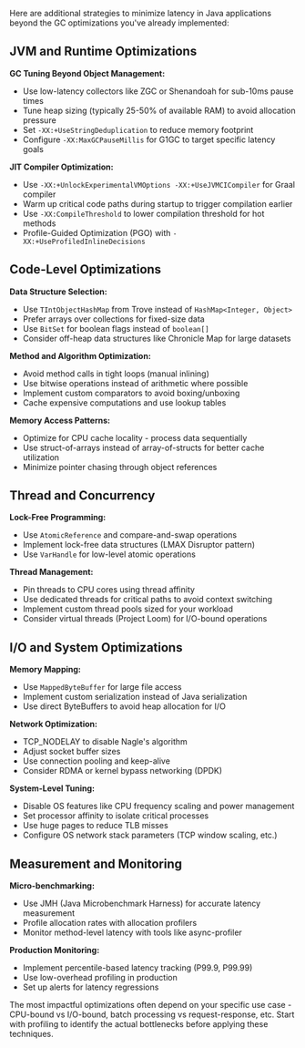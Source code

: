 Here are additional strategies to minimize latency in Java applications beyond the GC optimizations you've already implemented:

## JVM and Runtime Optimizations

**GC Tuning Beyond Object Management:**
- Use low-latency collectors like ZGC or Shenandoah for sub-10ms pause times
- Tune heap sizing (typically 25-50% of available RAM) to avoid allocation pressure
- Set `-XX:+UseStringDeduplication` to reduce memory footprint
- Configure `-XX:MaxGCPauseMillis` for G1GC to target specific latency goals

**JIT Compiler Optimization:**
- Use `-XX:+UnlockExperimentalVMOptions -XX:+UseJVMCICompiler` for Graal compiler
- Warm up critical code paths during startup to trigger compilation earlier
- Use `-XX:CompileThreshold` to lower compilation threshold for hot methods
- Profile-Guided Optimization (PGO) with `-XX:+UseProfiledInlineDecisions`

## Code-Level Optimizations

**Data Structure Selection:**
- Use `TIntObjectHashMap` from Trove instead of `HashMap<Integer, Object>`
- Prefer arrays over collections for fixed-size data
- Use `BitSet` for boolean flags instead of `boolean[]`
- Consider off-heap data structures like Chronicle Map for large datasets

**Method and Algorithm Optimization:**
- Avoid method calls in tight loops (manual inlining)
- Use bitwise operations instead of arithmetic where possible
- Implement custom comparators to avoid boxing/unboxing
- Cache expensive computations and use lookup tables

**Memory Access Patterns:**
- Optimize for CPU cache locality - process data sequentially
- Use struct-of-arrays instead of array-of-structs for better cache utilization
- Minimize pointer chasing through object references

## Thread and Concurrency

**Lock-Free Programming:**
- Use `AtomicReference` and compare-and-swap operations
- Implement lock-free data structures (LMAX Disruptor pattern)
- Use `VarHandle` for low-level atomic operations

**Thread Management:**
- Pin threads to CPU cores using thread affinity
- Use dedicated threads for critical paths to avoid context switching
- Implement custom thread pools sized for your workload
- Consider virtual threads (Project Loom) for I/O-bound operations

## I/O and System Optimizations

**Memory Mapping:**
- Use `MappedByteBuffer` for large file access
- Implement custom serialization instead of Java serialization
- Use direct ByteBuffers to avoid heap allocation for I/O

**Network Optimization:**
- TCP_NODELAY to disable Nagle's algorithm
- Adjust socket buffer sizes
- Use connection pooling and keep-alive
- Consider RDMA or kernel bypass networking (DPDK)

**System-Level Tuning:**
- Disable OS features like CPU frequency scaling and power management
- Set processor affinity to isolate critical processes
- Use huge pages to reduce TLB misses
- Configure OS network stack parameters (TCP window scaling, etc.)

## Measurement and Monitoring

**Micro-benchmarking:**
- Use JMH (Java Microbenchmark Harness) for accurate latency measurement
- Profile allocation rates with allocation profilers
- Monitor method-level latency with tools like async-profiler

**Production Monitoring:**
- Implement percentile-based latency tracking (P99.9, P99.99)
- Use low-overhead profiling in production
- Set up alerts for latency regressions

The most impactful optimizations often depend on your specific use case - CPU-bound vs I/O-bound, batch processing vs request-response, etc. Start with profiling to identify the actual bottlenecks before applying these techniques.